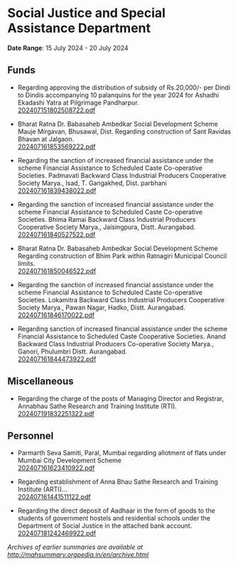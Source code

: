 # Social Justice and Special Assistance Department

**Date Range**: 15 July 2024 - 20 July 2024


## Funds
- Regarding approving the distribution of subsidy of Rs.20,000/- per Dindi to Dindis accompanying 10 palanquins for the year 2024 for Ashadhi Ekadashi Yatra at Pilgrimage Pandharpur.\
  [202407151802508722.pdf](https://gr.maharashtra.gov.in/Site/Upload/Government%20Resolutions/English/202407151802508722.pdf)

- Bharat Ratna Dr. Babasaheb Ambedkar Social Development Scheme Mauje Mirgavan, Bhusawal, Dist. Regarding construction of Sant Ravidas Bhavan at Jalgaon.\
  [202407161853569222.pdf](https://gr.maharashtra.gov.in/Site/Upload/Government%20Resolutions/English/202407161853569222.pdf)

- Regarding the sanction of increased financial assistance under the scheme Financial Assistance to Scheduled Caste Co-operative Societies. Padmavati Backward Class Industrial Producers Cooperative Society Marya., Isad, T. Gangakhed, Dist. parbhani\
  [202407161839438022.pdf](https://gr.maharashtra.gov.in/Site/Upload/Government%20Resolutions/English/202407161839438022.pdf)

- Regarding the sanction of increased financial assistance under the scheme Financial Assistance to Scheduled Caste Co-operative Societies. Bhima Ramai Backward Class Industrial Producers Cooperative Society Marya., Jaisingpura, Distt. Aurangabad.\
  [202407161840527522.pdf](https://gr.maharashtra.gov.in/Site/Upload/Government%20Resolutions/English/202407161840527522...pdf)

- Bharat Ratna Dr. Babasaheb Ambedkar Social Development Scheme Regarding construction of Bhim Park within Ratnagiri Municipal Council limits.\
  [202407161850046522.pdf](https://gr.maharashtra.gov.in/Site/Upload/Government%20Resolutions/English/202407161850046522.pdf)

- Regarding the sanction of increased financial assistance under the scheme Financial Assistance to Scheduled Caste Co-operative Societies. Lokamitra Backward Class Industrial Producers Cooperative Society Marya., Pawan Nagar, Hadko, Distt. Aurangabad.\
  [202407161846170022.pdf](https://gr.maharashtra.gov.in/Site/Upload/Government%20Resolutions/English/202407161846170022.pdf)

- Regarding sanction of increased financial assistance under the scheme Financial Assistance to Scheduled Caste Cooperative Societies. Anand Backward Class Industrial Producers Co-operative Society Marya., Ganori, Phulumbri Distt. Aurangabad.\
  [202407161844473922.pdf](https://gr.maharashtra.gov.in/Site/Upload/Government%20Resolutions/English/202407161844473922...pdf)

## Miscellaneous
- Regarding the charge of the posts of Managing Director and Registrar, Annabhau Sathe Research and Training Institute (RTI).\
  [202407191832251322.pdf](https://gr.maharashtra.gov.in/Site/Upload/Government%20Resolutions/English/202407191832251322.pdf)

## Personnel
- Parmarth Seva Samiti, Paral, Mumbai regarding allotment of flats under Mumbai City Development Scheme\
  [202407161623410922.pdf](https://gr.maharashtra.gov.in/Site/Upload/Government%20Resolutions/English/202407161623410922.pdf)

- Regarding establishment of Anna Bhau Sathe Research and Training Institute (ARTI)...\
  [202407161441511122.pdf](https://gr.maharashtra.gov.in/Site/Upload/Government%20Resolutions/English/202407161441511122.pdf)

- Regarding the direct deposit of Aadhaar in the form of goods to the students of government hostels and residential schools under the Department of Social Justice in the attached bank account.\
  [202407181242469922.pdf](https://gr.maharashtra.gov.in/Site/Upload/Government%20Resolutions/English/202407181242469922.pdf)


*Archives of earlier summaries are available at http://mahsummary.orgpedia.in/en/archive.html*